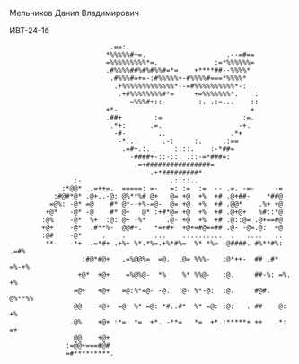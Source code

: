 Мельников Данил Владимирович 

ИВТ-24-1б⠀

                                                                                                
                             .==:.                                                        
                            *%%%%%#+=.                    .--=#==                         
                            =%%%%%%%%%*=.              :=*%%%%%%=                         
                            .#%%%%##%#%#%%#=*=    +****##--%%%%*                          
                             .#%%%#=+=-:#%%%%%+-#%%%%#===*%%%%*                           
                              .+%%%%%%%%%%%%%*--=#%%%%%%%%%%*-:                           
                               .+#%%%%%%%%#*=     +=%%%%%%%*.    :                        
                                  =%%%#+::-        :. .:=...    ::                        
                            +*-                                 +                         
                            .##+        :=                    :=.                         
                             .*+:      .=.                   -+.                          
                              -#-        ..                .*+                            
                               -*..:      .-:     :.     .:==                             
                                .=#+.:.      ::::.    :-*##=                              
                                  -####+-::-::. .::-=*###=:                               
                                   .=+################=                                   
                                       .+*#########*-                                     
                    :-                      .::::..                                       
                 :*@@*  .=++=.  =====: =-   =: :=  :=  -- .=. -=-     -=                  
               :#@#*@* .@+..-@: @%**%# @+   @= +@  +%  +# .@+##-    *##@                  
              =@%: -@* =@    #* @*--+%-=@-  @= +@  +%  +# .@@*    .%+ +@                  
             +@*   -@* -@    #* @+   @* :+#*@= +@  +%  +# .@+@+   %#::*@                  
            :@%    -@*  %+  :@: @+ -%*     .@- +@  +%  +# .@::@= .@+==#@                  
            +@+    -@*  .#**%-  @@#+.   *=+#+  +@+=#@==## .@- -@=.@:  +@                  
            :@#    -@*     .    .       ...    ..........  .   ....   ..                  
             **-   -*+  .=*#+ .+%+ %*.*%=.+%*#%=  %* *%= -@####. #%**#%: .=#%             
                      :#@*#@+   .=%@@%=  =@.  .@= %%%-   :@*++-  ## .#* =%-+%             
                     +@*  +@+    =%@%@-  *%    %* %%@-   :@.     ##-%: =%. +%             
                    =@+   +@+   =@:%*=@- -@.  .@- %*-@:  :@.     #@#.  @%**%%             
                    @@    +@+  =@: %* =@: *#..#*  %* =@: :@:   . ##    @:  +%             
                   .@%    +@+ :*=  *=  +*. -**=   *=  +*.:*****+ ++   .*:  =+             
                    @@    +@+                                                             
                  :=@@+===#@#                                                             
                  =#*********.                                                            

                                                                                          
